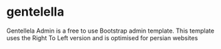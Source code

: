 # gentelella

Gentellela Admin is a free to use Bootstrap admin template.
This template uses the Right To Left version and is optimised for persian websites